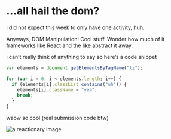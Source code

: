 # …all hail the dom?

i did not expect this week to only have one activity, huh.

Anyways, DOM Manipulation! Cool stuff. Wonder how much of it frameworks like React and the like abstract it away.

i can’t really think of anything to say so here’s a code snippet

```js
var elements = document.getElementsByTagName("li");

for (var i = 0; i < elements.length; i++) {
  if (elements[i].classList.contains("uh")) {
    elements[i].className = "yea";
    break;
  }
}
```

waow so cool (real submission code btw)

![a reactionary image](https://files.catbox.moe/yatn2f.jpg)
